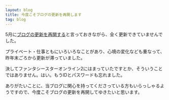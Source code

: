 ```yaml
---
layout: blog
title: 今度こそブログの更新を再開します
tag: blog
---
```




5月に[ブログの更新を再開する](http://www.xmisao.com/2015/05/17/reboot-a-blog.html)と言っておきながら、全く更新できていませんでした。

プライベート・仕事ともにいろいろなことがあり、心境の変化なども重なって、昨年末ごろから更新が滞っていました。

決してファンタシースターオンライン2にはまっていたですとか、そういうことではありません。はい。もうIDとパスワードも忘れました。

ありがたいことに、当ブログに関心を持ってくださっている方もいらっしゃるようですので、今度こそブログの更新を再開してゆきたいと思います。
